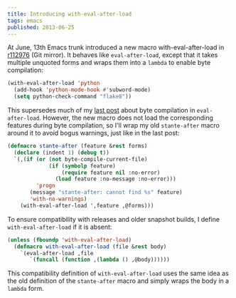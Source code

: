 ```yaml
---
title: Introducing with-eval-after-load
tags: emacs
published: 2013-06-25
---
```


At June, 13th Emacs trunk introduced a new macro with-eval-after-load in
[r112976][] (Git mirror).  It behaves like `eval-after-load`, except that it
takes multiple unquoted forms and wraps them into a `lambda` to enable byte
compilation:

```commonlisp
(with-eval-after-load 'python
  (add-hook 'python-mode-hook #'subword-mode)
  (setq python-check-command "flake8"))
```

This supersedes much of my [last post][] about byte compilation in
`eval-after-load`.  However, the new macro does not load the corresponding
features during byte compilation, so I'll wrap my old `stante-after` macro
around it to avoid bogus warnings, just like in the last post:

```commonlisp
(defmacro stante-after (feature &rest forms)
  (declare (indent 1) (debug t))
  `(,(if (or (not byte-compile-current-file)
             (if (symbolp feature)
                 (require feature nil :no-error)
               (load feature :no-message :no-error)))
         'progn
       (message "stante-after: cannot find %s" feature)
       'with-no-warnings)
    (with-eval-after-load ',feature ,@forms)))
```

To ensure compatibility with releases and older snapshot builds, I define
`with-eval-after-load` if it is absent:

```commonlisp
(unless (fboundp 'with-eval-after-load)
  (defmacro with-eval-after-load (file &rest body)
    `(eval-after-load ,file
       `(funcall (function ,(lambda () ,@body))))))
```

This compatibility definition of `with-eval-after-load` uses the same idea as
the old definition of the `stante-after` macro and simply wraps the body in a
`lambda` form.

[r112976]: http://git.savannah.gnu.org/cgit/emacs.git/commit/?h=trunk&id=fde7048a0bf523e22dd6d80f170c8dd380c1807e
[last post]: internal:posts/byte-compiling-eval-after-load.md
